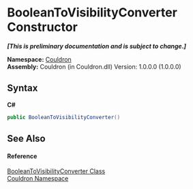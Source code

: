 # BooleanToVisibilityConverter Constructor 
 _**\[This is preliminary documentation and is subject to change.\]**_

**Namespace:**&nbsp;<a href="N_Couldron">Couldron</a><br />**Assembly:**&nbsp;Couldron (in Couldron.dll) Version: 1.0.0.0 (1.0.0.0)

## Syntax

**C#**<br />
``` C#
public BooleanToVisibilityConverter()
```


## See Also


#### Reference
<a href="T_Couldron_BooleanToVisibilityConverter">BooleanToVisibilityConverter Class</a><br /><a href="N_Couldron">Couldron Namespace</a><br />